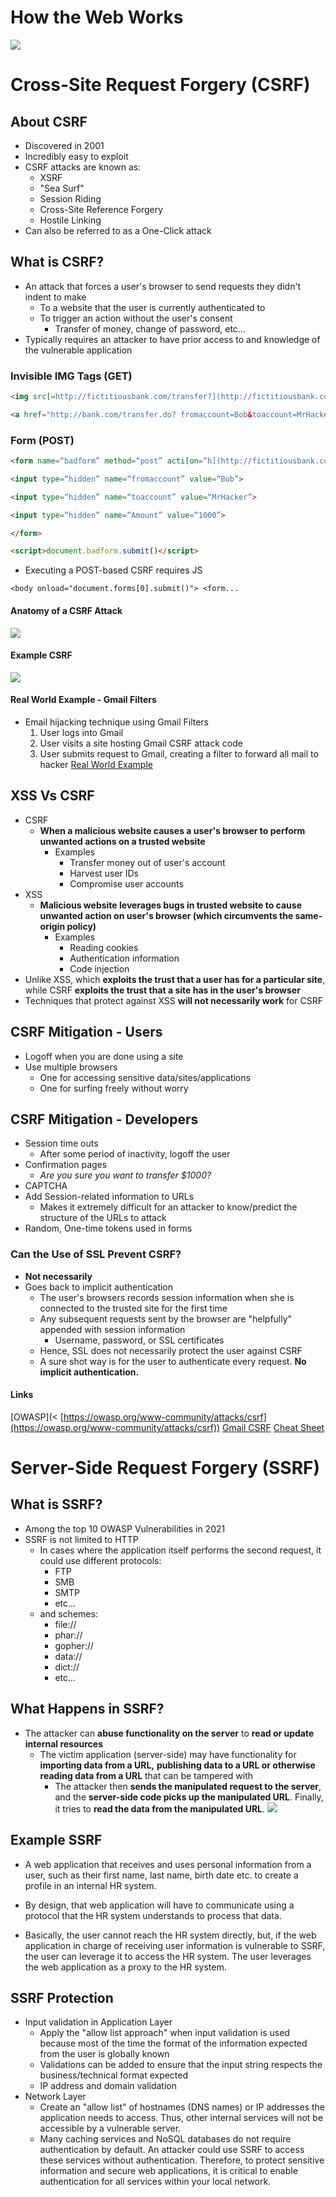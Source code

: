 # How the Web Works
![](Pasted%20image%2020240318131954.png)

# Cross-Site Request Forgery (CSRF)
## About CSRF
- Discovered in 2001
- Incredibly easy to exploit
- CSRF attacks are known as:
	- XSRF
	- "Sea Surf"
	- Session Riding
	- Cross-Site Reference Forgery
	- Hostile Linking
- Can also be referred to as a One-Click attack
## What is CSRF?
- An attack that forces a user's browser to send requests they didn't indent to make
	- To a website that the user is currently authenticated to
	- To trigger an action without the user's consent
		- Transfer of money, change of password, etc…
- Typically requires an attacker to have prior access to and knowledge of the vulnerable application
### Invisible IMG Tags (GET)
```HTML
<img src[=http://fictitiousbank.com/transfer?](http://fictitiousbank.com/transfer) fromaccount=Bob&toaccount=MrHacker&Amount=1000 width=“1” height=“1”>
```
```HTML
<a href="http://bank.com/transfer.do? fromaccount=Bob&toaccount=MrHacker&Amount=1000 ">View my Pictures!</a>
```
### Form (POST)
```HTML
<form name=“badform” method=“post” acti[on=“h](http://fictitiousbank.com/transfer)ttp[://fictitiousbank.com/transfer>](http://fictitiousbank.com/transfer)

<input type=“hidden” name=“fromaccount” value=“Bob”>

<input type=“hidden” name=“toaccount” value=“MrHacker”>

<input type=“hidden” name=“Amount” value=“1000”>

</form>

<script>document.badform.submit()</script>
```
- Executing a POST-based CSRF requires JS
```JS
<body onload="document.forms[0].submit()"> <form...
```
#### Anatomy of a CSRF Attack
![](Pasted%20image%2020240318132118.png)
#### Example CSRF
![](Pasted%20image%2020240318133738.png)
#### Real World Example - Gmail Filters
- Email hijacking technique using Gmail Filters
	1. User logs into Gmail
	2. User visits a site hosting Gmail CSRF attack code
	3. User submits request to Gmail, creating a filter to forward all mail to hacker
	[Real World Example]([http://www.davidairey.com/google-gmail-security-](http://www.davidairey.com/google-gmail-security-hijack/)[hijack/](http://www.davidairey.com/google-gmail-security-hijack/))





## XSS Vs CSRF
- CSRF
	- **When a malicious website causes a user's browser to perform unwanted actions on a trusted website**
		- Examples
			- Transfer money out of user's account
			- Harvest user IDs
			- Compromise user accounts
- XSS
	- **Malicious website leverages bugs in trusted website to cause unwanted action on user's browser (which circumvents the same-origin policy)**
		- Examples
			- Reading cookies
			- Authentication information
			- Code injection
- Unlike XSS, which **exploits the trust that a user has for a particular site**, while CSRF **exploits the trust that a site has in the user's browser**
- Techniques that protect against XSS **will not necessarily work** for CSRF

## CSRF Mitigation - Users
- Logoff when you are done using a site
- Use multiple browsers
	- One for accessing sensitive data/sites/applications
	- One for surfing freely without worry

## CSRF Mitigation - Developers
- Session time outs
	- After some period of inactivity, logoff the user
- Confirmation pages
	- _Are you sure you want to transfer $1000?_
- CAPTCHA
- Add Session-related information to URLs
	- Makes it extremely difficult for an attacker to know/predict the structure of the URLs to attack
- Random, One-time tokens used in forms


### Can the Use of SSL Prevent CSRF?
- **Not necessarily**
- Goes back to implicit authentication
	- The user's browsers records session information when she is connected to the trusted site for the first time
	- Any subsequent requests sent by the browser are "helpfully" appended with session information
		- Username, password, or SSL certificates
	- Hence, SSL does not necessarily protect the user against CSRF
	- A sure shot way is for the user to authenticate every request. **No implicit authentication.**

#### Links
[OWASP](< [https://owasp.org/www-community/attacks/csrf](https://owasp.org/www-community/attacks/csrf))
[Gmail CSRF]([http://jeremiahgrossman.blogspot.com/2007/01/gmai](http://jeremiahgrossman.blogspot.com/2007/01/gmai))
[Cheat Sheet](https://cheatsheetseries.owasp.org/cheatsheets/Cross-Site_Request_Forgery_Prevention_Cheat_Sheet.html)

# Server-Side Request Forgery (SSRF)
## What is SSRF?
- Among the top 10 OWASP Vulnerabilities in 2021
- SSRF is not limited to HTTP
	- In cases where the application itself performs the second request, it could use different protocols:
		- FTP
		- SMB
		- SMTP
		- etc…
	- and schemes:
		- file://
		- phar://
		- gopher://
		- data://
		- dict://
		- etc…

## What Happens in SSRF?
- The attacker can **abuse functionality on the server** to **read or update internal resources**
	- The victim application (server-side) may have functionality for **importing data from a URL,** **publishing data to a URL or otherwise reading data from a URL** that can be tampered with
		- The attacker then **sends the manipulated request to the server**, and the **server-side code picks up the manipulated URL**. Finally, it tries to **read the data from the manipulated URL**.
![](Pasted%20image%2020240318142249.png)

## Example SSRF
- A web application that receives and uses personal information from a user, such as their first name, last name, birth date etc. to create a profile in an internal HR system. 

- By design, that web application will have to communicate using a protocol that the HR system understands to process that data. 

- Basically, the user cannot reach the HR system directly, but, if the web application in charge of receiving user information is vulnerable to SSRF, the user can leverage it to access the HR system. The user leverages the web application as a proxy to the HR system.

## SSRF Protection
- Input validation in Application Layer
	- Apply the "allow list approach" when input validation is used because most of the time the format of the information expected from the user is globally known
	- Validations can be added to ensure that the input string respects the business/technical format expected
	- IP address and domain validation
- Network Layer
	- Create an "allow list" of hostnames (DNS names) or IP addresses the application needs to access. Thus, other internal services will not be accessible by a vulnerable server.
	- Many caching services and NoSQL databases do not require authentication by default. An attacker could use SSRF to access these services without authentication. Therefore, to protect sensitive information and secure web applications, it is critical to enable authentication for all services within your local network.